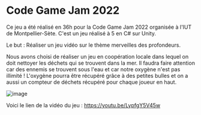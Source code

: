 # Code Game Jam 2022

Ce jeu a été réalisé en 36h pour la Code Game Jam 2022 organisée à l'IUT de Montpellier-Sète. C'est un jeu réalisé à 5 en C# sur Unity.

Le but : Réaliser un jeu vidéo sur le thème merveilles des profondeurs.

Nous avons choisi de réaliser un jeu en coopération locale dans lequel on doit nettoyer les déchets qui se trouvent dans la mer. Il faudra faire attention car des ennemis se trouvent sous l'eau et car notre oxygène n'est pas illimité !
L'oxygène pourra être récupéré grâce à des petites bulles et on a aussi un compteur de déchets récupéré pour chaque joueur en haut.

![image](https://github.com/LeaSerrano/CodeGameJam-2022/assets/113998552/2595b95e-87ee-4d30-a16e-77ebf64c07ec)


Voici le lien de la vidéo du jeu : 
https://youtu.be/LypfgY5V45w

